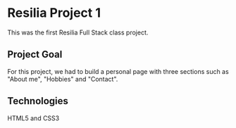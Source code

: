 # Resilia Project 1
This was the first Resilia Full Stack class project.

##  Project Goal
For this project, we had to build a personal page with three sections such as "About me", "Hobbies" and "Contact". 

## Technologies
HTML5 and CSS3


